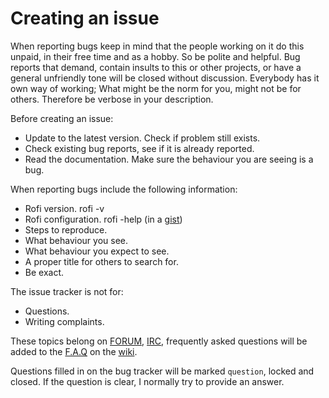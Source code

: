 # Creating an issue

When reporting bugs keep in mind that the people working on it do this unpaid, in their free time and as a hobby. So be
polite and helpful. Bug reports that demand, contain insults to this or other projects, or have a general unfriendly
tone will be closed without discussion. Everybody has it own way of working; What might be the norm for you, might not
be for others. Therefore be verbose in your description.

Before creating an issue:

* Update to the latest version. Check if problem still exists.
* Check existing bug reports, see if it is already reported.
* Read the documentation. Make sure the behaviour you are seeing is a bug.

When reporting bugs include the following information:

* Rofi version. rofi -v
* Rofi configuration. rofi -help (in a [gist](https://gist.github.com/))
* Steps to reproduce.
* What behaviour you see.
* What behaviour you expect to see.
* A proper title for others to search for.
* Be exact.

The issue tracker is not for:

* Questions. 
* Writing complaints.

These topics belong on [FORUM](https://reddit.com/r/qtools//), [IRC](https://webchat.freenode.net/?channels=#rofi),
frequently asked questions will be added to the [F.A.Q](https://github.com/DaveDavenport/rofi/wiki#faq) on the
[wiki](https://github.com/DaveDavenport/rofi/wiki).

Questions filled in on the bug tracker will be marked `question`, locked and closed. If the question is clear, I
normally try to provide an answer.


